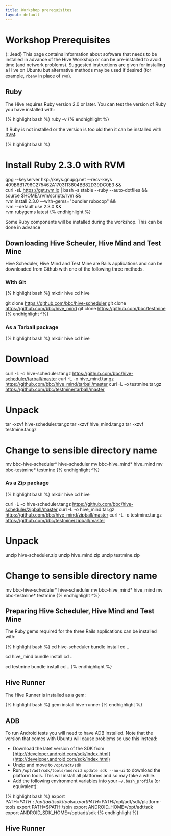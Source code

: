 ```yaml
---
title: Workshop prerequisites
layout: default
---
```


# Workshop Prerequisites

{: .lead}
This page contains information about software that needs to be installed in
advance of the Hive Workshop or can be pre-installed to avoid time (and network
problems). Suggested instructions are given for installing a Hive on Ubuntu but
alternative methods may be used if desired (for example, `rbenv` in place of
`rvm`).

## Ruby

The Hive requires Ruby version 2.0 or later. You can test the version of Ruby
you have installed with:

{% highlight bash %}
ruby -v
{% endhighlight %}

If Ruby is not installed or the version is too old then it can be installed
with [RVM](https://rvm.io/rvm/install):

{% highlight bash %}
# Install Ruby 2.3.0 with RVM
gpg --keyserver hkp://keys.gnupg.net --recv-keys 409B6B1796C275462A1703113804BB82D39DC0E3 &&\
curl -sL https://get.rvm.io | bash -s stable --ruby --auto-dotfiles &&\
source $HOME/.rvm/scripts/rvm &&\
rvm install 2.3.0 --with-gems="bundler rubocop" &&\
rvm --default use 2.3.0 &&\
rvm rubygems latest
{% endhighlight %}

Some Ruby components will be installed during the workshop. This can be done in
advance

## Downloading Hive Scheuler, Hive Mind and Test Mine

Hive Scheduler, Hive Mind and Test Mine are Rails applications and can be
downloaded from Github with one of the following three methods.

### With Git

{% highlight bash %}
mkdir hive
cd hive

git clone https://github.com/bbc/hive-scheduler
git clone https://github.com/bbc/hive_mind
git clone https://github.com/bbc/testmine
{% endhighlight ^%}

### As a Tarball package

{% highlight bash %}
mkdir hive
cd hive

# Download
curl -L -o hive-scheduler.tar.gz https://github.com/bbc/hive-scheduler/tarball/master
curl -L -o hive_mind.tar.gz https://github.com/bbc/hive_mind/tarball/master
curl -L -o testmine.tar.gz https://github.com/bbc/testmine/tarball/master

# Unpack
tar -xzvf hive-scheduler.tar.gz
tar -xzvf hive_mind.tar.gz
tar -xzvf testmine.tar.gz

# Change to sensible directory name
mv bbc-hive-scheduler* hive-scheduler
mv bbc-hive_mind* hive_mind
mv bbc-testmine* testmine
{% endhighlight ^%}

### As a Zip package

{% highlight bash %}
mkdir hive
cd hive

curl -L -o hive-scheduler.tar.gz https://github.com/bbc/hive-scheduler/zipball/master
curl -L -o hive_mind.tar.gz https://github.com/bbc/hive_mind/zipball/master
curl -L -o testmine.tar.gz https://github.com/bbc/testmine/zipball/master

# Unpack
unzip hive-scheduler.zip
unzip hive_mind.zip
unzip testmine.zip

# Change to sensible directory name
mv bbc-hive-scheduler* hive-scheduler
mv bbc-hive_mind* hive_mind
mv bbc-testmine* testmine
{% endhighlight ^%}

## Preparing Hive Scheduler, Hive Mind and Test Mine

The Ruby gems required for the three Rails applications can be installed with:

{% highlight bash %}
cd hive-scheduler
bundle install
cd ..

cd hive_mind
bundle install
cd ..

cd testmine
bundle install
cd ..
{% endhighlight %}


## Hive Runner

The Hive Runner is installed as a gem:

{% highlight bash %}
gem install hive-runner
{% endhighlight %}

## ADB

To run Android tests you will need to have ADB installed. Note that the version
that comes with Ubuntu will cause problems so use this instead:

* Download the latet version of the SDK from [http://developer.android.com/sdk/index.html](http://developer.android.com/sdk/index.html)
* Unzip and move to `/opt/adt/sdk`
* Run `/opt/adt/sdk/tools/android update sdk --no-ui` to download the platform
  tools. This will install all platforms and so may take a while.
* Add the following environment variables into your `~/.bash_profile` (or
  equivalent):

{% highlight bash %}
export PATH=$PATH:/opt/adt/sdk/tools
export PATH=$PATH:/opt/adt/sdk/platform-tools
export PATH=$PATH:/sbin
export ANDROID_HOME=/opt/adt/sdk
export ANDROID_SDK_HOME=/opt/adt/sdk
{% endhighlight %}

## Hive Runner
